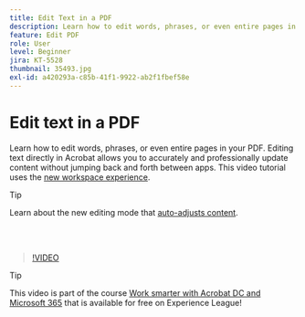 ```yaml
---
title: Edit Text in a PDF
description: Learn how to edit words, phrases, or even entire pages in your PDF
feature: Edit PDF
role: User
level: Beginner
jira: KT-5528
thumbnail: 35493.jpg
exl-id: a420293a-c85b-41f1-9922-ab2f1fbef58e
---
```

# Edit text in a PDF

Learn how to edit words, phrases, or even entire pages in your PDF. Editing text directly in Acrobat allows you to accurately and professionally update content without jumping back and forth between apps. This video tutorial uses the [new workspace experience](new-workspace.md).

>[!TIP]
>
>Learn about the new editing mode that [auto-adjusts content](auto-adjust-layout.md).

<br>&nbsp;

>[!VIDEO](https://video.tv.adobe.com/v/35493?quality=12&learn=on&hidetitle=true)

>[!TIP]
>
>This video is part of the course [Work smarter with Acrobat DC and Microsoft 365](https://experienceleague.adobe.com/?recommended=Acrobat-U-1-2021.microsoft365) that is available for free on Experience League!
